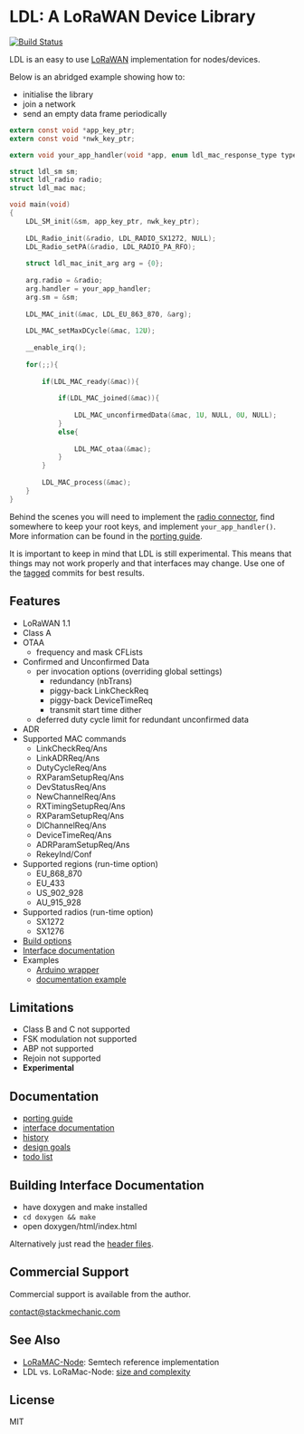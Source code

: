 LDL: A LoRaWAN Device Library
=============================

[![Build Status](https://travis-ci.org/cjhdev/lora_device_lib.svg?branch=master)](https://travis-ci.org/cjhdev/lora_device_lib)

LDL is an easy to use [LoRaWAN](https://en.wikipedia.org/wiki/LoRa#LoRaWAN) implementation for nodes/devices.

Below is an abridged example showing how to:

- initialise the library
- join a network
- send an empty data frame periodically

~~~ C
extern const void *app_key_ptr;
extern const void *nwk_key_ptr;

extern void your_app_handler(void *app, enum ldl_mac_response_type type, const union ldl_mac_response_arg *arg);

struct ldl_sm sm;
struct ldl_radio radio;
struct ldl_mac mac;

void main(void)
{
    LDL_SM_init(&sm, app_key_ptr, nwk_key_ptr);
    
    LDL_Radio_init(&radio, LDL_RADIO_SX1272, NULL);
    LDL_Radio_setPA(&radio, LDL_RADIO_PA_RFO);
    
    struct ldl_mac_init_arg arg = {0};
    
    arg.radio = &radio;
    arg.handler = your_app_handler;    
    arg.sm = &sm;
    
    LDL_MAC_init(&mac, LDL_EU_863_870, &arg);
    
    LDL_MAC_setMaxDCycle(&mac, 12U);
    
    __enable_irq();
    
    for(;;){
    
        if(LDL_MAC_ready(&mac)){
           
            if(LDL_MAC_joined(&mac)){
                
                LDL_MAC_unconfirmedData(&mac, 1U, NULL, 0U, NULL);
            }
            else{
                
                LDL_MAC_otaa(&mac);
            }            
        }
        
        LDL_MAC_process(&mac);            
    }    
}
~~~

Behind the scenes you will need to implement the [radio connector](https://cjhdev.github.io/lora_device_lib_api/group__ldl__radio__connector.html), 
find somewhere to keep your root keys, and implement `your_app_handler()`. 
More information can be found in the [porting guide](porting.md).

It is important to keep in mind that LDL is still experimental. This means that things may not work properly and that
interfaces may change. Use one of the [tagged](https://github.com/cjhdev/lora_device_lib/releases) commits for best results.

## Features

- LoRaWAN 1.1
- Class A
- OTAA
    - frequency and mask CFLists
- Confirmed and Unconfirmed Data
    - per invocation options (overriding global settings)
        - redundancy (nbTrans)
        - piggy-back LinkCheckReq
        - piggy-back DeviceTimeReq
        - transmit start time dither
    - deferred duty cycle limit for redundant unconfirmed data
- ADR
- Supported MAC commands
    - LinkCheckReq/Ans
    - LinkADRReq/Ans
    - DutyCycleReq/Ans
    - RXParamSetupReq/Ans
    - DevStatusReq/Ans
    - NewChannelReq/Ans
    - RXTimingSetupReq/Ans
    - RXParamSetupReq/Ans
    - DlChannelReq/Ans
    - DeviceTimeReq/Ans
    - ADRParamSetupReq/Ans
    - RekeyInd/Conf
- Supported regions (run-time option)
    - EU_868_870
    - EU_433
    - US_902_928
    - AU_915_928
- Supported radios (run-time option)
    - SX1272
    - SX1276
- [Build options](https://cjhdev.github.io/lora_device_lib_api/group__ldl__build__options.html)
- [Interface documentation](https://cjhdev.github.io/lora_device_lib_api/)
- Examples
    - [Arduino wrapper](wrappers/arduino/output/arduino_ldl)
    - [documentation example](examples/doxygen/example.c)
    
## Limitations

- Class B and C not supported
- FSK modulation not supported
- ABP not supported
- Rejoin not supported
- **Experimental**

## Documentation

- [porting guide](porting.md)
- [interface documentation](https://cjhdev.github.io/lora_device_lib_api/)
- [history](history.md)
- [design goals](design_goals.md)
- [todo list](todo.md)

## Building Interface Documentation

- have doxygen and make installed
- `cd doxygen && make`
- open doxygen/html/index.html

Alternatively just read the [header files](include).

## Commercial Support

Commercial support is available from the author.

contact@stackmechanic.com

## See Also

- [LoRaMAC-Node](https://github.com/Lora-net/LoRaMac-node): Semtech reference implementation
- LDL vs. LoRaMac-Node: [size and complexity](https://cjh.id.au/2019/12/11/comparing-ldl-to-loramac.html)   

## License

MIT
